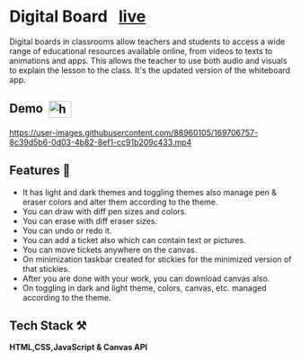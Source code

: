 # Digital Board   &nbsp;    [live](https://digitalboard.netlify.app)

Digital boards in classrooms allow teachers and students to access a wide range of educational resources available online, from videos to texts to animations and apps. This allows the teacher to use both audio and visuals to explain the lesson to the class.
It's the updated version of the whiteboard app.


## Demo &nbsp;<a href="https://youtu.be/Jc1Nv6Klbw4" target="_blank"><img align="center" src="https://raw.githubusercontent.com/rahuldkjain/github-profile-readme-generator/master/src/images/icons/Social/youtube.svg" alt="hardeep nain" height="30" width="40" /></a>


https://user-images.githubusercontent.com/88960105/169706757-8c39d5b6-0d03-4b82-8ef1-cc91b209c433.mp4


## Features 📝

- It has light and dark themes and toggling themes also manage pen & eraser colors and alter them according to the theme. 
- You can draw with diff pen sizes and colors. 
- You can erase with diff eraser sizes. 
- You can undo or redo it. 
- You can add a ticket also which can contain text or pictures. 
- You can move tickets anywhere on the canvas. 
- On minimization taskbar created for stickies for the minimized version of that stickies. 
- After you are done with your work, you can download canvas also. 
- On toggling in dark and light theme, colors, canvas, etc. managed according to the theme.

## Tech Stack ⚒

**HTML,CSS,JavaScript & Canvas API**
